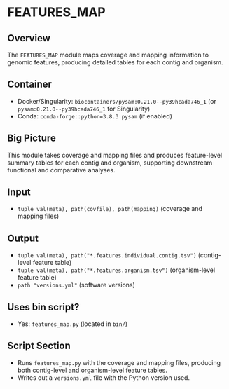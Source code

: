 # FEATURES_MAP

## Overview
The `FEATURES_MAP` module maps coverage and mapping information to genomic features, producing detailed tables for each contig and organism.

## Container
- Docker/Singularity: `biocontainers/pysam:0.21.0--py39hcada746_1` (or `pysam:0.21.0--py39hcada746_1` for Singularity)
- Conda: `conda-forge::python=3.8.3 pysam` (if enabled)

## Big Picture
This module takes coverage and mapping files and produces feature-level summary tables for each contig and organism, supporting downstream functional and comparative analyses.

## Input
- `tuple val(meta), path(covfile), path(mapping)` (coverage and mapping files)

## Output
- `tuple val(meta), path("*.features.individual.contig.tsv")` (contig-level feature table)
- `tuple val(meta), path("*.features.organism.tsv")` (organism-level feature table)
- `path "versions.yml"` (software versions)

## Uses bin script?
- Yes: `features_map.py` (located in `bin/`)

## Script Section
- Runs `features_map.py` with the coverage and mapping files, producing both contig-level and organism-level feature tables.
- Writes out a `versions.yml` file with the Python version used.
